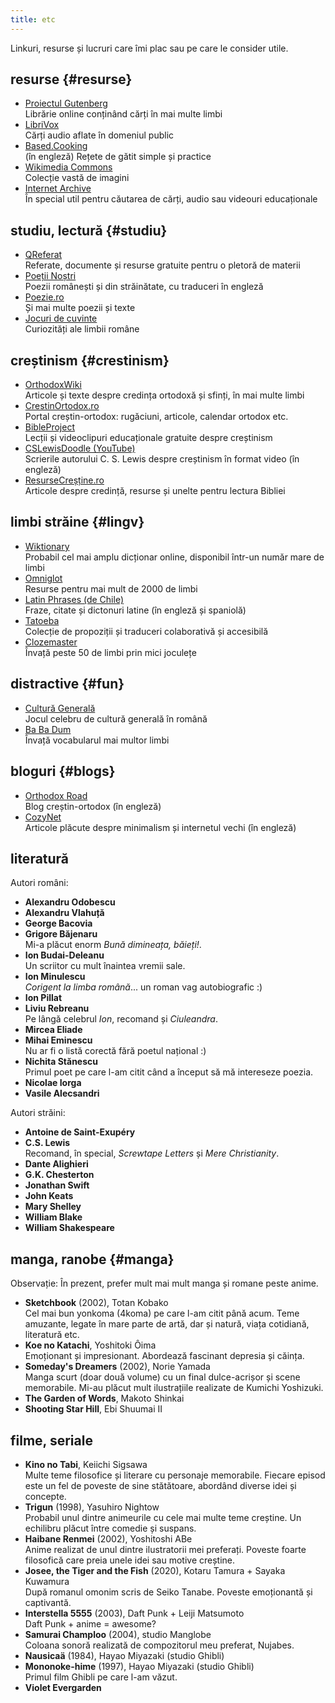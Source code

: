 ```yaml
---
title: etc
---
```

Linkuri, resurse și lucruri care îmi plac sau pe care le consider utile.

## resurse {#resurse}

- [Proiectul Gutenberg](https://www.gutenberg.org/ebooks/)\
  Librărie online conținând cărți în mai multe limbi
- [LibriVox](https://librivox.org)\
  Cărți audio aflate în domeniul public
- [Based.Cooking](https://based.cooking/)\
  (în engleză) Rețete de gătit simple și practice
- [Wikimedia Commons](https://commons.wikimedia.org/wiki/Main_Page)\
  Colecție vastă de imagini
- [Internet Archive](https://archive.org/)\
  În special util pentru căutarea de cărți, audio sau videouri educaționale

## studiu, lectură {#studiu}

- [QReferat](https://www.qreferat.com/)\
  Referate, documente și resurse gratuite pentru o pletoră de materii
- [Poeții Noștri](https://poetii-nostri.ro/)\
  Poezii românești și din străinătate, cu traduceri în engleză
- [Poezie.ro](https://www.poezie.ro/)\
  Și mai multe poezii și texte
- [Jocuri de cuvinte](https://jocuridecuvinte.ro/)\
  Curiozități ale limbii române

## creștinism {#crestinism}

- [OrthodoxWiki](https://ro.orthodoxwiki.org/Pagina_principal%C4%83)\
  Articole și texte despre credința ortodoxă și sfinți, în mai multe limbi
- [CrestinOrtodox.ro](https://www.crestinortodox.ro/)\
  Portal creștin-ortodox: rugăciuni, articole, calendar ortodox etc.
- [BibleProject](https://bibleproject.com/Romanian/)\
  Lecții și videoclipuri educaționale gratuite despre creștinism
- [CSLewisDoodle (YouTube)](https://www.youtube.com/@CSLewisDoodle)\
  Scrierile autorului C. S. Lewis despre creștinism în format video (în engleză) 
- [ResurseCreșține.ro](https://www.resursecrestine.ro/)\
  Articole despre credință, resurse și unelte pentru lectura Bibliei

## limbi străine {#lingv}

- [Wiktionary](https://www.wiktionary.org/)\
  Probabil cel mai amplu dicționar online, disponibil într-un număr mare de limbi
- [Omniglot](https://www.omniglot.com)\
  Resurse pentru mai mult de 2000 de limbi
- [Latin Phrases (de Chile)](https://latin-phrases.dechile.net/)\
  Fraze, citate și dictonuri latine (în engleză și spaniolă)
- [Tatoeba](https://tatoeba.org/ro)\
  Colecție de propoziții și traduceri colaborativă și accesibilă
- [Clozemaster](https://www.clozemaster.com/)\
  Învață peste 50 de limbi prin mici joculețe

## distractive {#fun}

- [Cultură Generală](https://www.culturagenerala.ro/acasa)\
  Jocul celebru de cultură generală în română
- [Ba Ba Dum](https://babadum.com)\
  Învață vocabularul mai multor limbi

## bloguri {#blogs}

- [Orthodox Road](https://www.orthodoxroad.com/)\
  Blog creștin-ortodox (în engleză)
- [CozyNet](https://www.cozynet.org/)\
  Articole plăcute despre minimalism și internetul vechi (în engleză)

## literatură

Autori români:

- **Alexandru Odobescu**
- **Alexandru Vlahuță**
- **George Bacovia**
- **Grigore Băjenaru**\
  Mi-a plăcut enorm _Bună dimineața, băieți!_.
- **Ion Budai-Deleanu**\
  Un scriitor cu mult înaintea vremii sale.
- **Ion Minulescu**\
  _Corigent la limba română_... un roman vag autobiografic :) 
- **Ion Pillat**
- **Liviu Rebreanu**\
  Pe lângă celebrul _Ion_, recomand și _Ciuleandra_.
- **Mircea Eliade** 
- **Mihai Eminescu**\
  Nu ar fi o listă corectă fără poetul național :)
- **Nichita Stănescu**\
  Primul poet pe care l-am citit când a început să mă intereseze poezia.
- **Nicolae Iorga**
- **Vasile Alecsandri**

Autori străini:

- **Antoine de Saint-Exupéry**
- **C.S. Lewis**\
  Recomand, în special, _Screwtape Letters_ și _Mere Christianity_.
- **Dante Alighieri**
- **G.K. Chesterton**
- **Jonathan Swift**
- **John Keats**
- **Mary Shelley**
- **William Blake**
- **William Shakespeare**

## manga, ranobe {#manga}

Observație: În prezent, prefer mult mai mult manga și romane peste anime.

- **Sketchbook** (2002), Totan Kobako\
  Cel mai bun yonkoma (4koma) pe care l-am citit până acum.
  Teme amuzante, legate în mare parte de artă, dar și natură, viața cotidiană,
  literatură etc.
- **Koe no Katachi**, Yoshitoki Ôima\
  Emoționant și impresionant. Abordează fascinant depresia și căința.
- **Someday's Dreamers** (2002), Norie Yamada\
  Manga scurt (doar două volume) cu un final dulce-acrișor și scene memorabile.
  Mi-au plăcut mult ilustrațiile realizate de Kumichi Yoshizuki.
- **The Garden of Words**, Makoto Shinkai
- **Shooting Star Hill**, Ebi Shuumai II

## filme, seriale

- **Kino no Tabi**, Keiichi Sigsawa\
  Multe teme filosofice și literare cu personaje memorabile. Fiecare episod este
  un fel de poveste de sine stătătoare, abordând diverse idei și concepte.
- **Trigun** (1998), Yasuhiro Nightow\
  Probabil unul dintre animeurile cu cele mai multe teme creștine.
  Un echilibru plăcut între comedie și suspans.
- **Haibane Renmei** (2002), Yoshitoshi ABe\
  Anime realizat de unul dintre ilustratorii mei preferați.
  Poveste foarte filosofică care preia unele idei sau motive creștine.
- **Josee, the Tiger and the Fish** (2020), Kotaru Tamura + Sayaka Kuwamura\
  După romanul omonim scris de Seiko Tanabe. Poveste emoționantă și captivantă.
- **Interstella 5555** (2003), Daft Punk + Leiji Matsumoto\
  Daft Punk + anime = awesome? 
- **Samurai Champloo** (2004), studio Manglobe\
  Coloana sonoră realizată de compozitorul meu preferat, Nujabes.
- **Nausicaä** (1984), Hayao Miyazaki (studio Ghibli)
- **Mononoke-hime** (1997), Hayao Miyazaki (studio Ghibli)\
  Primul film Ghibli pe care l-am văzut.
- **Violet Evergarden**

